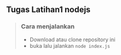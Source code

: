 ## Tugas Latihan1 nodejs

> ### Cara menjalankan
>
> - Download atau clone repository ini
> - buka lalu jalankan `node index.js`

